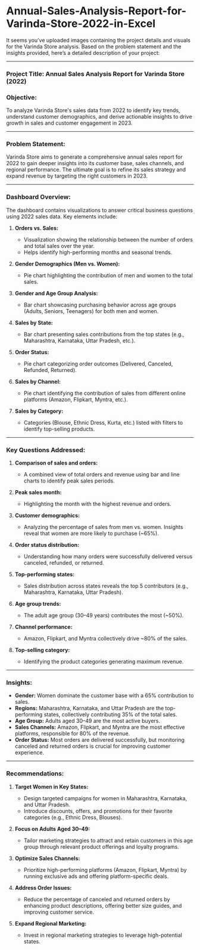 # Annual-Sales-Analysis-Report-for-Varinda-Store-2022-in-Excel

It seems you’ve uploaded images containing the project details and visuals for the Varinda Store analysis. Based on the problem statement and the insights provided, here’s a detailed description of your project:

---

### **Project Title: Annual Sales Analysis Report for Varinda Store (2022)**

### **Objective:**
To analyze Varinda Store's sales data from 2022 to identify key trends, understand customer demographics, and derive actionable insights to drive growth in sales and customer engagement in 2023.

---

### **Problem Statement:**
Varinda Store aims to generate a comprehensive annual sales report for 2022 to gain deeper insights into its customer base, sales channels, and regional performance. The ultimate goal is to refine its sales strategy and expand revenue by targeting the right customers in 2023.

---

### **Dashboard Overview:**
The dashboard contains visualizations to answer critical business questions using 2022 sales data. Key elements include:

1. **Orders vs. Sales:** 
   - Visualization showing the relationship between the number of orders and total sales over the year.
   - Helps identify high-performing months and seasonal trends.

2. **Gender Demographics (Men vs. Women):**
   - Pie chart highlighting the contribution of men and women to the total sales.

3. **Gender and Age Group Analysis:**
   - Bar chart showcasing purchasing behavior across age groups (Adults, Seniors, Teenagers) for both men and women.

4. **Sales by State:**
   - Bar chart presenting sales contributions from the top states (e.g., Maharashtra, Karnataka, Uttar Pradesh, etc.).

5. **Order Status:**
   - Pie chart categorizing order outcomes (Delivered, Canceled, Refunded, Returned).

6. **Sales by Channel:**
   - Pie chart identifying the contribution of sales from different online platforms (Amazon, Flipkart, Myntra, etc.).

7. **Sales by Category:**
   - Categories (Blouse, Ethnic Dress, Kurta, etc.) listed with filters to identify top-selling products.

---

### **Key Questions Addressed:**
1. **Comparison of sales and orders:**  
   - A combined view of total orders and revenue using bar and line charts to identify peak sales periods.
   
2. **Peak sales month:**  
   - Highlighting the month with the highest revenue and orders.

3. **Customer demographics:**  
   - Analyzing the percentage of sales from men vs. women. Insights reveal that women are more likely to purchase (~65%).

4. **Order status distribution:**  
   - Understanding how many orders were successfully delivered versus canceled, refunded, or returned.

5. **Top-performing states:**  
   - Sales distribution across states reveals the top 5 contributors (e.g., Maharashtra, Karnataka, Uttar Pradesh).

6. **Age group trends:**  
   - The adult age group (30–49 years) contributes the most (~50%).

7. **Channel performance:**  
   - Amazon, Flipkart, and Myntra collectively drive ~80% of the sales.

8. **Top-selling category:**  
   - Identifying the product categories generating maximum revenue.

---

### **Insights:**
- **Gender:** Women dominate the customer base with a 65% contribution to sales.
- **Regions:** Maharashtra, Karnataka, and Uttar Pradesh are the top-performing states, collectively contributing 35% of the total sales.
- **Age Group:** Adults aged 30–49 are the most active buyers.
- **Sales Channels:** Amazon, Flipkart, and Myntra are the most effective platforms, responsible for 80% of the revenue.
- **Order Status:** Most orders are delivered successfully, but monitoring canceled and returned orders is crucial for improving customer experience.

---

### **Recommendations:**
1. **Target Women in Key States:**
   - Design targeted campaigns for women in Maharashtra, Karnataka, and Uttar Pradesh.
   - Introduce discounts, offers, and promotions for their favorite categories (e.g., Ethnic Dress, Blouses).

2. **Focus on Adults Aged 30–49:**
   - Tailor marketing strategies to attract and retain customers in this age group through relevant product offerings and loyalty programs.

3. **Optimize Sales Channels:**
   - Prioritize high-performing platforms (Amazon, Flipkart, Myntra) by running exclusive ads and offering platform-specific deals.

4. **Address Order Issues:**
   - Reduce the percentage of canceled and returned orders by enhancing product descriptions, offering better size guides, and improving customer service.

5. **Expand Regional Marketing:**
   - Invest in regional marketing strategies to leverage high-potential states.
